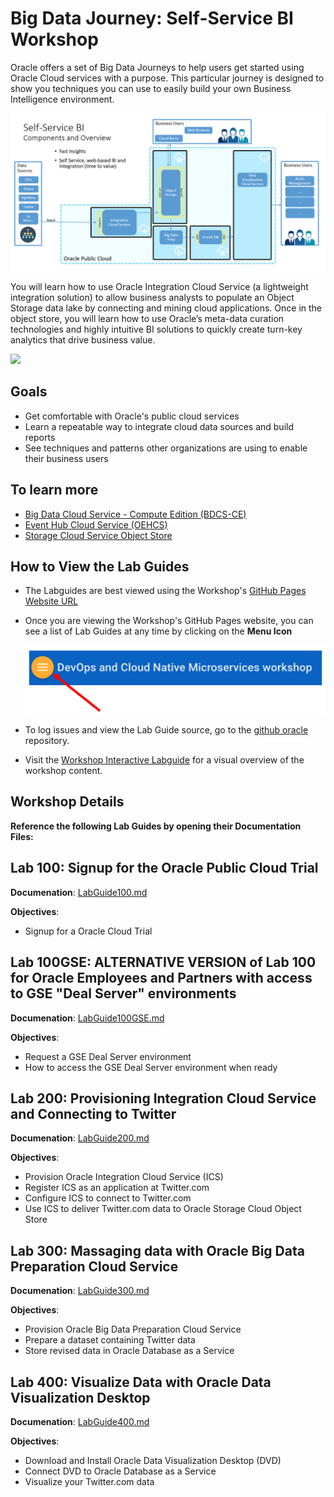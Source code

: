 
# Big Data Journey: Self-Service BI Workshop
Oracle offers a set of Big Data Journeys to help users get started using Oracle Cloud services with a purpose. This particular journey is designed to show you techniques you can use to easily build your own Business Intelligence environment.


![](images/snap0012064.jpg) 



You will learn how to use Oracle Integration Cloud Service (a lightweight integration solution) to allow business analysts to populate an Object Storage data lake by connecting and mining cloud applications. Once in the object store, you will learn how to use Oracle’s meta-data curation technologies and highly intuitive BI solutions to quickly create turn-key analytics that drive business value.


![](images/500/DemoLiveMap.gif) 

## Goals

 - Get comfortable with Oracle's public cloud services
 - Learn a repeatable way to integrate cloud data sources and build reports
 - See techniques and patterns other organizations are using to enable their business users


## To learn more
 - [Big Data Cloud Service - Compute Edition (BDCS-CE)](https://cloud.oracle.com/big-data-compute-edition)
 - [Event Hub Cloud Service (OEHCS)](https://cloud.oracle.com/en_US/event-hub)
 - [Storage Cloud Service Object Store](https://cloud.oracle.com/en_US/storage)

      
## How to View the Lab Guides

- The Labguides are best viewed using the Workshop's [GitHub Pages Website URL](https://oracle.github.io/learning-library/workshops/journey1-self-service-bi/) 

- Once you are viewing the Workshop's GitHub Pages website, you can see a list of Lab Guides at any time by clicking on the **Menu Icon**

    ![](images/WorkshopMenu.png)  

- To log issues and view the Lab Guide source, go to the [github oracle](https://github.com/oracle/learning-library/tree/master/workshops/journey1-self-service-bi) repository.

- Visit the [Workshop Interactive Labguide](http://launch.oracle.com/?cloudnative) for a visual overview of the workshop content. 




## Workshop Details

**Reference the following Lab Guides by opening their Documentation Files:**

## Lab 100: Signup for the Oracle Public Cloud Trial

**Documenation**: [LabGuide100.md](LabGuide100.md)

**Objectives**:

- Signup for a Oracle Cloud Trial

## Lab 100GSE: ALTERNATIVE VERSION of Lab 100 for Oracle Employees and Partners with access to GSE "Deal Server" environments

**Documenation**: [LabGuide100GSE.md](LabGuide100GSE.md)

**Objectives**:

- Request a GSE Deal Server environment
- How to access the GSE Deal Server environment when ready

## Lab 200: Provisioning Integration Cloud Service and Connecting to Twitter

**Documenation**: [LabGuide200.md](LabGuide200.md)

**Objectives**:

- Provision Oracle Integration Cloud Service (ICS)
- Register ICS as an application at Twitter.com
- Configure ICS to connect to Twitter.com
- Use ICS to deliver Twitter.com data to Oracle Storage Cloud Object Store

## Lab 300: Massaging data with Oracle Big Data Preparation Cloud Service

**Documenation**: [LabGuide300.md](LabGuide300.md)

**Objectives**:

- Provision Oracle Big Data Preparation Cloud Service
- Prepare a dataset containing Twitter data
- Store revised data in Oracle Database as a Service

## Lab 400:  Visualize Data with Oracle Data Visualization Desktop

**Documenation**: [LabGuide400.md](LabGuide400.md)

**Objectives**:

- Download and Install Oracle Data Visualization Desktop (DVD)
- Connect DVD to Oracle Database as a Service
- Visualize your Twitter.com data

